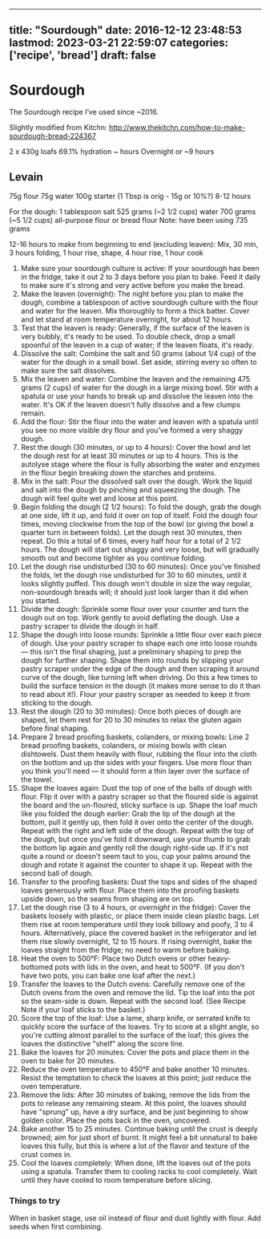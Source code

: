 
---
title: "Sourdough"
date: 2016-12-12 23:48:53
lastmod: 2023-03-21 22:59:07
categories: ['recipe', 'bread']
draft: false
---


# Sourdough
The Sourdough recipe I’ve used since ~2016.

Slightly modified from Kitchn: http://www.thekitchn.com/how-to-make-sourdough-bread-224367

2 x 430g loafs
69.1% hydration
~ hours
Overnight or ~9 hours

## Levain
75g flour
75g water
100g starter (1 Tbsp is orig - 15g or 10%?)
8-12 hours

For the dough:
1 tablespoon salt
525 grams (~2 1/2 cups) water
700 grams (~5 1/2 cups) all-purpose flour or bread flour
Note: have been using 735 grams

12-16 hours to make from beginning to end (excluding leaven):
Mix, 30 min, 3 hours folding, 1 hour rise, shape, 4 hour rise, 1 hour cook

1. Make sure your sourdough culture is active: If your sourdough has been in the fridge, take it out 2 to 3 days before you plan to bake. Feed it daily to make sure it's strong and very active before you make the bread.
2. Make the leaven (overnight): The night before you plan to make the dough, combine a tablespoon of active sourdough culture with the flour and water for the leaven. Mix thoroughly to form a thick batter. Cover and let stand at room temperature overnight, for about 12 hours.
3. Test that the leaven is ready: Generally, if the surface of the leaven is very bubbly, it's ready to be used. To double check, drop a small spoonful of the leaven in a cup of water; if the leaven floats, it's ready.
4. Dissolve the salt: Combine the salt and 50 grams (about 1/4 cup) of the water for the dough in a small bowl. Set aside, stirring every so often to make sure the salt dissolves.
5. Mix the leaven and water: Combine the leaven and the remaining 475 grams (2 cups) of water for the dough in a large mixing bowl. Stir with a spatula or use your hands to break up and dissolve the leaven into the water. It's OK if the leaven doesn't fully dissolve and a few clumps remain.
6. Add the flour: Stir the flour into the water and leaven with a spatula until you see no more visible dry flour and you've formed a very shaggy dough.
7. Rest the dough (30 minutes, or up to 4 hours): Cover the bowl and let the dough rest for at least 30 minutes or up to 4 hours. This is the autolyse stage where the flour is fully absorbing the water and enzymes in the flour begin breaking down the starches and proteins.
8. Mix in the salt: Pour the dissolved salt over the dough. Work the liquid and salt into the dough by pinching and squeezing the dough. The dough will feel quite wet and loose at this point.
9. Begin folding the dough (2 1/2 hours): To fold the dough, grab the dough at one side, lift it up, and fold it over on top of itself. Fold the dough four times, moving clockwise from the top of the bowl (or giving the bowl a quarter turn in between folds). Let the dough rest 30 minutes, then repeat. Do this a total of 6 times, every half hour for a total of 2 1/2 hours. The dough will start out shaggy and very loose, but will gradually smooth out and become tighter as you continue folding.
10. Let the dough rise undisturbed (30 to 60 minutes): Once you've finished the folds, let the dough rise undisturbed for 30 to 60 minutes, until it looks slightly puffed. This dough won't double in size the way regular, non-sourdough breads will; it should just look larger than it did when you started.
11. Divide the dough: Sprinkle some flour over your counter and turn the dough out on top. Work gently to avoid deflating the dough. Use a pastry scraper to divide the dough in half.
12. Shape the dough into loose rounds: Sprinkle a little flour over each piece of dough. Use your pastry scraper to shape each one into loose rounds — this isn't the final shaping, just a preliminary shaping to prep the dough for further shaping. Shape them into rounds by slipping your pastry scraper under the edge of the dough and then scraping it around curve of the dough, like turning left when driving. Do this a few times to build the surface tension in the dough (it makes more sense to do it than to read about it!). Flour your pastry scraper as needed to keep it from sticking to the dough.
13. Rest the dough (20 to 30 minutes): Once both pieces of dough are shaped, let them rest for 20 to 30 minutes to relax the gluten again before final shaping.
14. Prepare 2 bread proofing baskets, colanders, or mixing bowls: Line 2 bread proofing baskets, colanders, or mixing bowls with clean dishtowels. Dust them heavily with flour, rubbing the flour into the cloth on the bottom and up the sides with your fingers. Use more flour than you think you'll need — it should form a thin layer over the surface of the towel.
15. Shape the loaves again: Dust the top of one of the balls of dough with flour. Flip it over with a pastry scraper so that the floured side is against the board and the un-floured, sticky surface is up. Shape the loaf much like you folded the dough earlier: Grab the lip of the dough at the bottom, pull it gently up, then fold it over onto the center of the dough. Repeat with the right and left side of the dough. Repeat with the top of the dough, but once you've fold it downward, use your thumb to grab the bottom lip again and gently roll the dough right-side up. If it's not quite a round or doesn't seem taut to you, cup your palms around the dough and rotate it against the counter to shape it up. Repeat with the second ball of dough.
16. Transfer to the proofing baskets: Dust the tops and sides of the shaped loaves generously with flour. Place them into the proofing baskets upside down, so the seams from shaping are on top.
17. Let the dough rise (3 to 4 hours, or *overnight* in the fridge): Cover the baskets loosely with plastic, or place them inside clean plastic bags. Let them rise at room temperature until they look billowy and poofy, 3 to 4 hours. Alternatively, place the covered basket in the refrigerator and let them rise slowly overnight, 12 to 15 hours. If rising overnight, bake the loaves straight from the fridge; no need to warm before baking.
18. Heat the oven to 500°F: Place two Dutch ovens or other heavy-bottomed pots with lids in the oven, and heat to 500°F. (If you don't have two pots, you can bake one loaf after the next.)
19. Transfer the loaves to the Dutch ovens: Carefully remove one of the Dutch ovens from the oven and remove the lid. Tip the loaf into the pot so the seam-side is down. Repeat with the second loaf. (See Recipe Note if your loaf sticks to the basket.)
20. Score the top of the loaf: Use a lame, sharp knife, or serrated knife to quickly score the surface of the loaves. Try to score at a slight angle, so you're cutting almost parallel to the surface of the loaf; this gives the loaves the distinctive "shelf" along the score line.
21. Bake the loaves for 20 minutes: Cover the pots and place them in the oven to bake for 20 minutes.
22. Reduce the oven temperature to 450°F and bake another 10 minutes. Resist the temptation to check the loaves at this point; just reduce the oven temperature.
23. Remove the lids: After 30 minutes of baking, remove the lids from the pots to release any remaining steam. At this point, the loaves should have "sprung" up, have a dry surface, and be just beginning to show golden color. Place the pots back in the oven, uncovered.
24. Bake another 15 to 25 minutes. Continue baking until the crust is deeply browned; aim for just short of burnt. It might feel a bit unnatural to bake loaves this fully, but this is where a lot of the flavor and texture of the crust comes in.
25. Cool the loaves completely: When done, lift the loaves out of the pots using a spatula. Transfer them to cooling racks to cool completely. Wait until they have cooled to room temperature before slicing.

### Things to try
When in basket stage, use oil instead of flour and dust lightly with flour.
Add seeds when first combining.

<!-- #recipe #bread #public -->

<!-- {BearID:14A78B6D-5553-4324-8A6B-3BBC470F46BB-979-0000008EB2BB4B1A} -->
